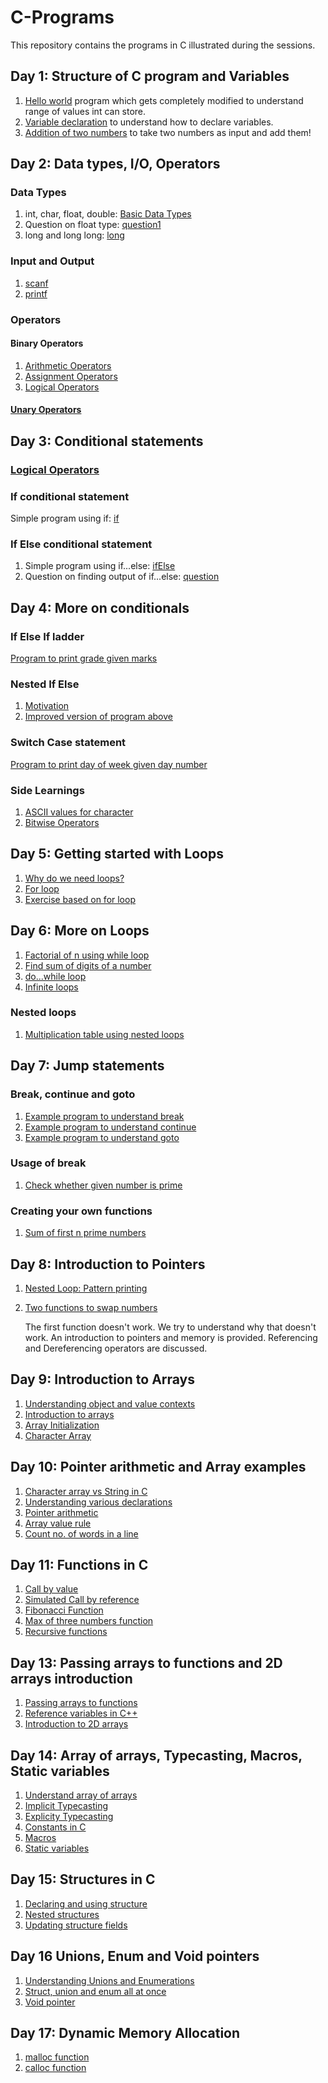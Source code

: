 # C-Programs
This repository contains the programs in C illustrated during the sessions.

## Day 1: Structure of C program and Variables
1. [Hello world](Day%201/hello.c) program which gets completely modified to understand range of values int can store.
2. [Variable declaration](Day%201/variable.c) to understand how to declare variables.
3. [Addition of two numbers](Day%201/add.c) to take two numbers as input and add them!

## Day 2: Data types, I/O, Operators
### Data Types
1. int, char, float, double: [Basic Data Types](Day%202/inputOutput.c)
2. Question on float type: [question1](Day%202/float.c)
2. long and long long: [long](Day%202/long.c)

### Input and Output
1. [scanf](Day%202/scanf.c)
2. [printf](Day%202/printf.c)

### Operators
#### Binary Operators
1. [Arithmetic Operators](Day%202/arithmeticOperators.c)
2. [Assignment Operators](Day%202/assignmentOperator.c)
3. [Logical Operators](Day%202/logicalOperators.c)
#### [Unary Operators](Day%202/unaryOperator.c)

## Day 3: Conditional statements
### [Logical Operators](Day%203/logicalOperators.c)

### If conditional statement
Simple program using if: [if](Day%203/if.c)

### If Else conditional statement
1. Simple program using if...else: [ifElse](Day%203/ifElse.c)
2. Question on finding output of if...else: [question](Day%203/question.c)

## Day 4: More on conditionals
### If Else If ladder
[Program to print grade given marks](Day%204/ifElseIf.c)

### Nested If Else 
1. [Motivation](Day%204/nestedIfElseMotivation.c)
2. [Improved version of program above](Day%204/nestedIfElse.c)

### Switch Case statement
[Program to print day of week given day number](Day%204/switch.c)

### Side Learnings
1. [ASCII values for character](Day%204/asciiValues.c)
2. [Bitwise Operators](Day%204/bitwiseOperators.c)

## Day 5: Getting started with Loops
1. [Why do we need loops?](Day%205/loopMotivation.c)
2. [For loop](Day%205/forLoop.c)
3. [Exercise based on for loop](Day%205/exerciseForLoop.c)

## Day 6: More on Loops
1. [Factorial of n using while loop](Day%206/whileLoop.c)
2. [Find sum of digits of a number](Day%206/sumDigits.c)
3. [do...while loop](Day%206/doWhile.c)
4. [Infinite loops](Day%206/infiniteLoop.c)

### Nested loops
1. [Multiplication table using nested loops](Day%206/nestedLoops.c)

## Day 7: Jump statements
### Break, continue and goto
1. [Example program to understand break](Day%207/break.c)
2. [Example program to understand continue](Day%207/continue.c)
3. [Example program to understand goto](Day%207/goto.c)

### Usage of break
1. [Check whether given number is prime](Day%207/prime.c)

### Creating your own functions
1. [Sum of first n prime numbers](Day%207/sumOfNPrimes.c)

## Day 8: Introduction to Pointers
1. [Nested Loop: Pattern printing](Day%208/nestedLoopPattern.c)
2. [Two functions to swap numbers](Day%208/swap.c)

    The first function doesn't work. We try to understand why that doesn't work.
    An introduction to pointers and memory is provided. 
    Referencing and Dereferencing operators are discussed.

## Day 9: Introduction to Arrays
1. [Understanding object and value contexts](Day%209/pointers1.c)
2. [Introduction to arrays](Day%209/arrays.c)
3. [Array Initialization](Day%209/arrayInitialization.c)
4. [Character Array](Day%209/charArray.c)

## Day 10: Pointer arithmetic and Array examples
1. [Character array vs String in C](Day%2010/charArrayVsString.c)
2. [Understanding various declarations](Day%2010/allDeclarations.c)
3. [Pointer arithmetic](Day%2010/pointerArithmetic.c)
4. [Array value rule](Day%2010/arrayValueRule.c)
5. [Count no. of words in a line](Day%2010/countWordsInLine.c)

## Day 11: Functions in C
1. [Call by value](Day%2011/callByValue.c)
2. [Simulated Call by reference](Day%2011/callByReferenceSimulated.c)
3. [Fibonacci Function](Day%2011/fibonacciFunction.c)
4. [Max of three numbers function](Day%2011/maxOfThreeNumbers.c)
5. [Recursive functions](Day%2011/recursiveFunction.c)

## Day 13: Passing arrays to functions and 2D arrays introduction
1. [Passing arrays to functions](Day%2013/sumOfArray.c)
2. [Reference variables in C++](Day%2013/referenceVariables.cpp)
3. [Introduction to 2D arrays](Day%2013/printMatrix.c)

## Day 14: Array of arrays, Typecasting, Macros, Static variables
1. [Understand array of arrays](Day%2014/arrayOfArrays.c)
2. [Implicit Typecasting](Day%2014/typecasting.c)
3. [Explicity Typecasting](Day%2014/avgOfThreeNumbers.c)
4. [Constants in C](Day%2014/constant.c)
5. [Macros](Day%2014/macros.c)
6. [Static variables](Day%2014/staticVariable.c)

## Day 15: Structures in C
1. [Declaring and using structure](Day%2015/structFish.c)
2. [Nested structures](Day%2015/nestedStructures.c)
3. [Updating structure fields](Day%2015/turtleBirthday.c)

## Day 16 Unions, Enum and Void pointers
1. [Understanding Unions and Enumerations](Day%2016/enum.c)
2. [Struct, union and enum all at once](Day%2016/fruitOrder.c)
3. [Void pointer](Day%2016/voidPointers.c)

## Day 17: Dynamic Memory Allocation

1. [malloc function](Day%2017/malloc.c)
2. [calloc function](Day%2017/calloc.c)